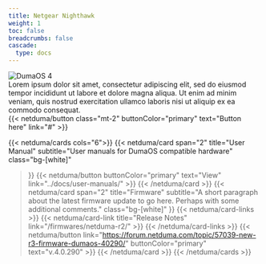 ```yaml
---
title: Netgear Nighthawk
weight: 1
toc: false
breadcrumbs: false
cascade:
  type: docs
---
```


<div class="flex gap-8 mt-4 mb-16">
  <div class="flex-1 basis-1/5">
    <img src="/images/R2-Render.png" class="m-0 " alt="DumaOS 4">
  </div>
  <div class="flex-1 flex flex-col gap-2">
    <div>Lorem ipsum dolor sit amet, consectetur adipiscing elit, sed do eiusmod tempor incididunt ut labore et dolore magna aliqua. Ut enim ad minim veniam, quis nostrud exercitation ullamco laboris nisi ut aliquip ex ea commodo consequat.</div>
    {{< netduma/button class="mt-2" buttonColor="primary" text="Button here" link="#" >}}
  </div>
</div>

{{< netduma/cards cols="6">}}
  {{< netduma/card
    span="2"
    title="User Manual" 
    subtitle="User manuals for DumaOS compatible hardware" 
    class="bg-[white]"
  >}}
    {{< netduma/button buttonColor="primary" text="View" link="../docs/user-manuals/" >}}
  {{< /netduma/card >}}
  {{< netduma/card
    span="2"
    title="Firmware" 
    subtitle="A short paragraph about the latest firmware update to go here. Perhaps with some additional comments." 
    class="bg-[white]"
  >}}
    {{< netduma/card-links >}}
      {{< netduma/card-link title="Release Notes" link="/firmwares/netduma-r2/" >}}
    {{< /netduma/card-links >}}
    {{< netduma/button link="https://forum.netduma.com/topic/57039-new-r3-firmware-dumaos-40290/" buttonColor="primary" text="v.4.0.290" >}}
  {{< /netduma/card >}}
{{< /netduma/cards >}}